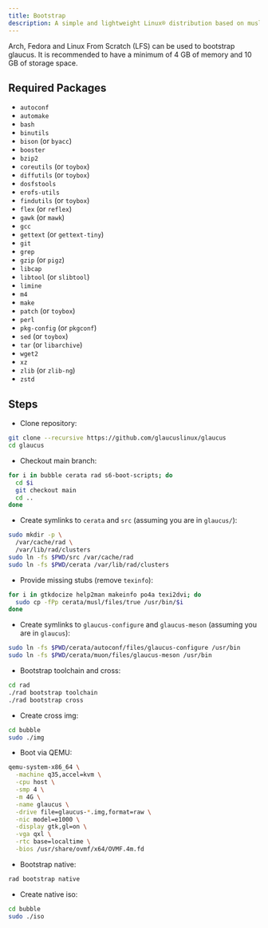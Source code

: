```yaml
---
title: Bootstrap
description: A simple and lightweight Linux® distribution based on musl libc and toybox
---
```


Arch, Fedora and Linux From Scratch (LFS) can be used to bootstrap glaucus. It
is recommended to have a minimum of 4 GB of memory and 10 GB of storage space.

## Required Packages
- `autoconf`
- `automake`
- `bash`
- `binutils`
- `bison` (or `byacc`)
- `booster`
- `bzip2`
- `coreutils` (or `toybox`)
- `diffutils` (or `toybox`)
- `dosfstools`
- `erofs-utils`
- `findutils` (or `toybox`)
- `flex` (or `reflex`)
- `gawk` (or `mawk`)
- `gcc`
- `gettext` (or `gettext-tiny`)
- `git`
- `grep`
- `gzip` (or `pigz`)
- `libcap`
- `libtool` (or `slibtool`)
- `limine`
- `m4`
- `make`
- `patch` (or `toybox`)
- `perl`
- `pkg-config` (or `pkgconf`)
- `sed` (or `toybox`)
- `tar` (or `libarchive`)
- `wget2`
- `xz`
- `zlib` (or `zlib-ng`)
- `zstd`

## Steps
- Clone repository:
```sh
git clone --recursive https://github.com/glaucuslinux/glaucus
cd glaucus
```
- Checkout main branch:
```sh
for i in bubble cerata rad s6-boot-scripts; do
  cd $i
  git checkout main
  cd ..
done
```
- Create symlinks to `cerata` and `src` (assuming you are in `glaucus/`):
```sh
sudo mkdir -p \
  /var/cache/rad \
  /var/lib/rad/clusters
sudo ln -fs $PWD/src /var/cache/rad
sudo ln -fs $PWD/cerata /var/lib/rad/clusters
```
- Provide missing stubs (remove `texinfo`):
```sh
for i in gtkdocize help2man makeinfo po4a texi2dvi; do
  sudo cp -fPp cerata/musl/files/true /usr/bin/$i
done
```
- Create symlinks to `glaucus-configure` and `glaucus-meson` (assuming you are in `glaucus`):
```sh
sudo ln -fs $PWD/cerata/autoconf/files/glaucus-configure /usr/bin
sudo ln -fs $PWD/cerata/muon/files/glaucus-meson /usr/bin
```
- Bootstrap toolchain and cross:
```sh
cd rad
./rad bootstrap toolchain
./rad bootstrap cross
```
- Create cross img:
```sh
cd bubble
sudo ./img
```
- Boot via QEMU:
```sh
qemu-system-x86_64 \
  -machine q35,accel=kvm \
  -cpu host \
  -smp 4 \
  -m 4G \
  -name glaucus \
  -drive file=glaucus-*.img,format=raw \
  -nic model=e1000 \
  -display gtk,gl=on \
  -vga qxl \
  -rtc base=localtime \
  -bios /usr/share/ovmf/x64/OVMF.4m.fd
```
- Bootstrap native:
```sh
rad bootstrap native
```
- Create native iso:
```sh
cd bubble
sudo ./iso
```
